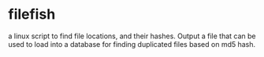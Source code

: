 filefish
========

a linux script to find file locations, and their hashes.  Output a file that can be used to load into a database for finding duplicated files based on md5 hash.
